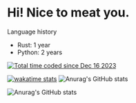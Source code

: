 # Hi! Nice to meat you.

Language history
- Rust: 1 year
- Python: 2 years

<p align="left">  
  <a href="https://wakatime.com/@018c6fd8-19c0-485f-98c2-8284c2db57d5">
    <img src="https://wakatime.com/badge/user/018c6fd8-19c0-485f-98c2-8284c2db57d5.svg" alt="Total time coded since Dec 16 2023" />
  </a>

  [![wakatime stats](https://github-readme-stats.vercel.app/api/wakatime?username=hihimamu&layout=compact&theme=tokyonight)](https://wakatime.com/@hihimamu)
  ![Anurag's GitHub stats](https://github-readme-stats.vercel.app/api?username=hihimamuLab&show_icons=true&theme=radical)<br>
  
  ![Anurag's GitHub stats](http://github-profile-summary-cards.vercel.app/api/cards/profile-details?username=hihimamuLab&theme=radical)
